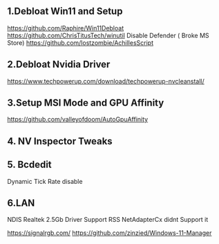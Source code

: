 ## 1.Debloat Win11 and Setup
https://github.com/Raphire/Win11Debloat
https://github.com/ChrisTitusTech/winutil
Disable Defender ( Broke MS Store)
https://github.com/lostzombie/AchillesScript

## 2.Debloat Nvidia Driver
https://www.techpowerup.com/download/techpowerup-nvcleanstall/

## 3.Setup MSI Mode and GPU Affinity
https://github.com/valleyofdoom/AutoGpuAffinity

## 4. NV Inspector Tweaks

## 5. Bcdedit 
Dynamic Tick Rate disable

## 6.LAN
NDIS Realtek 2.5Gb Driver Support RSS
NetAdapterCx didnt Support it



https://signalrgb.com/
https://github.com/zinzied/Windows-11-Manager
